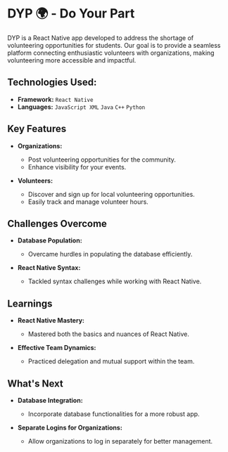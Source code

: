 # DYP 🌍 - Do Your Part 

DYP is a React Native app developed to address the shortage of volunteering opportunities for students. Our goal is to provide a seamless platform connecting enthusiastic volunteers with organizations, making volunteering more accessible and impactful. 

## Technologies Used:

- **Framework:** `React Native`
- **Languages:** `JavaScript XML` `Java` `C++` `Python`

## Key Features

- **Organizations:**
  - Post volunteering opportunities for the community.
  - Enhance visibility for your events.

- **Volunteers:**
  - Discover and sign up for local volunteering opportunities.
  - Easily track and manage volunteer hours.
 
    

## Challenges Overcome

- **Database Population:**
  - Overcame hurdles in populating the database efficiently.
  
- **React Native Syntax:**
  - Tackled syntax challenges while working with React Native.

## Learnings

- **React Native Mastery:**
  - Mastered both the basics and nuances of React Native.
  
- **Effective Team Dynamics:**
  - Practiced delegation and mutual support within the team.

## What's Next

- **Database Integration:**
  - Incorporate database functionalities for a more robust app.
  
- **Separate Logins for Organizations:**
  - Allow organizations to log in separately for better management.
